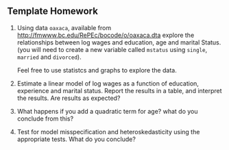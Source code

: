 ## Template Homework

1. Using data `oaxaca`, available from <http://fmwww.bc.edu/RePEc/bocode/o/oaxaca.dta> explore the relationships between log wages and education, age and marital Status. (you will need to create a new variable called `mstatus` using `single`, `married` and `divorced`).

   Feel free to use statistcs and graphs to explore the data.

2. Estimate a linear model of log wages as a function of education, experience and marital status. 
   Report the results in a table, and interpret the results. Are results as expected?

3. What happens if you add a quadratic term for age? what do you conclude from this?

4. Test for model misspecification and heteroskedasticity using the appropriate tests. What do you conclude?

